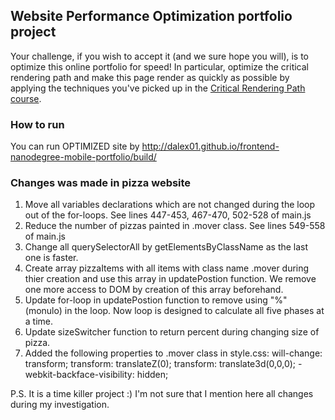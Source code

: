 ## Website Performance Optimization portfolio project

Your challenge, if you wish to accept it (and we sure hope you will), is to optimize this online portfolio for speed! In particular, optimize the critical rendering path and make this page render as quickly as possible by applying the techniques you've picked up in the [Critical Rendering Path course](https://www.udacity.com/course/ud884).

### How to run
You can run OPTIMIZED site by http://dalex01.github.io/frontend-nanodegree-mobile-portfolio/build/

### Changes was made in pizza website
1. Move all variables declarations which are not changed during the loop out of the for-loops. See lines 447-453, 467-470, 502-528 of main.js
2. Reduce the number of pizzas painted in .mover class. See lines 549-558 of main.js
3. Change all querySelectorAll by getElementsByClassName as the last one is faster.
4. Create array pizzaItems with all items with class name .mover during thier creation and use this array in updatePostion function. We remove one more access to DOM by creation of this array beforehand.
5. Update for-loop in updatePostion function to remove using "%" (monulo) in the loop. Now loop is designed to calculate all five phases at a time.
6. Update sizeSwitcher function to return percent during changing size of pizza.
7. Added the following properties to .mover class in style.css:
will-change: transform;
transform: translateZ(0);
transform: translate3d(0,0,0);
-webkit-backface-visibility: hidden;
 

P.S. It is a time killer project :) I'm not sure that I mention here all changes during my investigation.